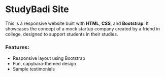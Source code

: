 # StudyBadi Site

This is a responsive website built with **HTML**, **CSS**, and **Bootstrap**. It showcases the concept of a mock startup company created by a friend in college, designed to support students in their studies.

### Features:
- Responsive layout using Bootstrap
- Fun, capybara-themed design
- Sample testimonials
